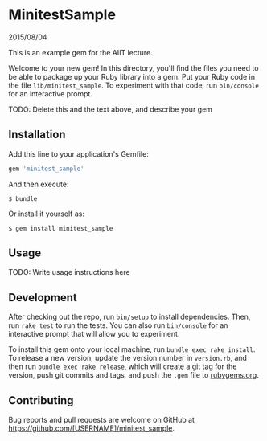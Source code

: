 # MinitestSample
2015/08/04

This is an example gem for the AIIT lecture.

Welcome to your new gem! In this directory, you'll find the files you need to be able to package up your Ruby library into a gem. Put your Ruby code in the file `lib/minitest_sample`. To experiment with that code, run `bin/console` for an interactive prompt.

TODO: Delete this and the text above, and describe your gem

## Installation

Add this line to your application's Gemfile:

```ruby
gem 'minitest_sample'
```

And then execute:

    $ bundle

Or install it yourself as:

    $ gem install minitest_sample

## Usage

TODO: Write usage instructions here

## Development

After checking out the repo, run `bin/setup` to install dependencies. Then, run `rake test` to run the tests. You can also run `bin/console` for an interactive prompt that will allow you to experiment.

To install this gem onto your local machine, run `bundle exec rake install`. To release a new version, update the version number in `version.rb`, and then run `bundle exec rake release`, which will create a git tag for the version, push git commits and tags, and push the `.gem` file to [rubygems.org](https://rubygems.org).

## Contributing

Bug reports and pull requests are welcome on GitHub at https://github.com/[USERNAME]/minitest_sample.

